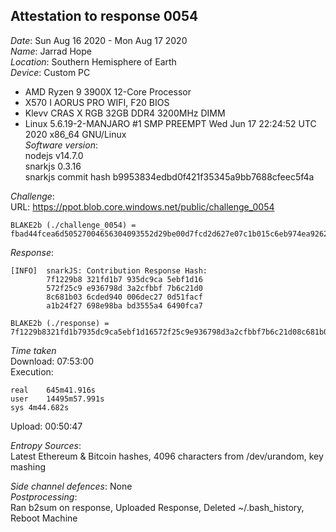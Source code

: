 Attestation to response 0054
----------------------------

*Date*: Sun Aug 16 2020 - Mon Aug 17 2020  
*Name*: Jarrad Hope  
*Location*: Southern Hemisphere of Earth  
*Device*: Custom PC  
- AMD Ryzen 9 3900X 12-Core Processor  
- X570 I AORUS PRO WIFI, F20 BIOS  
- Klevv CRAS X RGB 32GB DDR4 3200MHz DIMM  
- Linux 5.6.19-2-MANJARO #1 SMP PREEMPT Wed Jun 17 22:24:52 UTC 2020 x86_64 GNU/Linux  
*Software version*:  
nodejs v14.7.0  
snarkjs 0.3.16  
snarkjs commit hash b9953834edbd0f421f35345a9bb7688cfeec5f4a  

*Challenge*:  
URL: https://ppot.blob.core.windows.net/public/challenge_0054  
```
BLAKE2b (./challenge_0054) = fbad44fcea6d50527004656304093552d29be00d7fcd2d627e07c1b015c6eb974ea9262caa4633cd306c7f557d839c78f9a408c95cfaef06f916e37d182ae94b
```

*Response*:
```
[INFO]  snarkJS: Contribution Response Hash: 
		7f1229b8 321fd1b7 935dc9ca 5ebf1d16
		572f25c9 e936798d 3a2cfbbf 7b6c21d0
		8c681b03 6cded940 006dec27 0d51facf
		a1b24f27 698e98ba bd3555a4 6490fca7

BLAKE2b (./response) = 7f1229b8321fd1b7935dc9ca5ebf1d16572f25c9e936798d3a2cfbbf7b6c21d08c681b036cded940006dec270d51facfa1b24f27698e98babd3555a46490fca7
```

*Time taken*  
Download: 07:53:00  
Execution:  
```
real	645m41.916s
user	14495m57.991s
sys	4m44.682s
```
Upload:  00:50:47   

*Entropy Sources*:  
Latest Ethereum & Bitcoin hashes, 4096 characters from /dev/urandom, key mashing  

*Side channel defences*: None  
*Postprocessing*:  
Ran b2sum on response, Uploaded Response, Deleted ~/.bash_history, Reboot Machine


